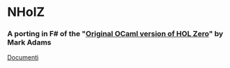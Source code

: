 # NHolZ
### A porting in F# of the "[Original OCaml version of HOL Zero](http://www.proof-technologies.com/holzero/)" by Mark Adams ###

[Documenti](https://domasin.github.io/nholz/)

